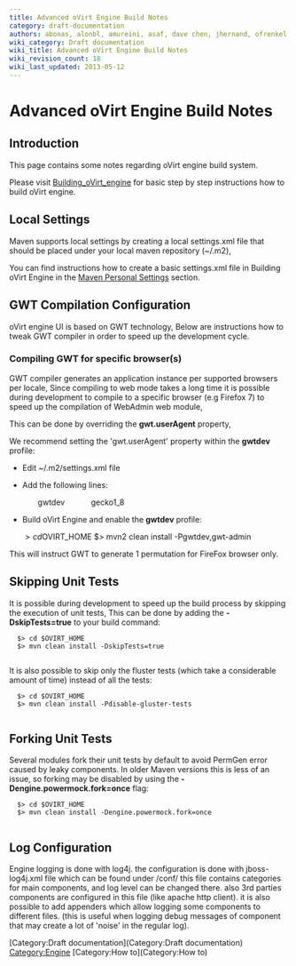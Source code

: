 ```yaml
---
title: Advanced oVirt Engine Build Notes
category: draft-documentation
authors: abonas, alonbl, amureini, asaf, dave chen, jhernand, ofrenkel
wiki_category: Draft documentation
wiki_title: Advanced oVirt Engine Build Notes
wiki_revision_count: 18
wiki_last_updated: 2013-05-12
---
```


# Advanced oVirt Engine Build Notes

## Introduction

This page contains some notes regarding oVirt engine build system.

Please visit [Building_oVirt_engine](Building_oVirt_engine) for basic step by step instructions how to build oVirt engine.

## Local Settings

Maven supports local settings by creating a local settings.xml file that should be placed under your local maven repository (~/.m2),

You can find instructions how to create a basic settings.xml file in Building oVirt Engine in the [Maven Personal Settings](Building_oVirt_engine#Maven_personal_settings) section.

## GWT Compilation Configuration

oVirt engine UI is based on GWT technology, Below are instructions how to tweak GWT compiler in order to speed up the development cycle.

### Compiling GWT for specific browser(s)

GWT compiler generates an application instance per supported browsers per locale, Since compiling to web mode takes a long time it is possible during development to compile to a specific browser (e.g Firefox 7) to speed up the compilation of WebAdmin web module,

This can be done by overriding the **gwt.userAgent** property,

We recommend setting the 'gwt.userAgent' property within the **gwtdev** profile:

*   Edit ~/.m2/settings.xml file
*   Add the following lines:

      <profiles>
        <profile>
          <id>gwtdev</id>
          <properties>
            <gwt.userAgent>gecko1_8</gwt.userAgent>
          </properties> 
        </profile>
      </profiles>
       

*   Build oVirt Engine and enable the **gwtdev** profile:

      $> cd $OVIRT_HOME
      $> mvn2 clean install -Pgwtdev,gwt-admin
       

This will instruct GWT to generate 1 permutation for FireFox browser only.

## Skipping Unit Tests

It is possible during development to speed up the build process by skipping the execution of unit tests, This can be done by adding the **-DskipTests=true** to your build command:

      $> cd $OVIRT_HOME
      $> mvn clean install -DskipTests=true
       

It is also possible to skip only the fluster tests (which take a considerable amount of time) instead of all the tests:

      $> cd $OVIRT_HOME
      $> mvn clean install -Pdisable-gluster-tests
       

## Forking Unit Tests

Several modules fork their unit tests by default to avoid PermGen error caused by leaky components. In older Maven versions this is less of an issue, so forking may be disabled by using the **-Dengine.powermock.fork=once** flag:

      $> cd $OVIRT_HOME
      $> mvn clean install -Dengine.powermock.fork=once
       

## Log Configuration

Engine logging is done with log4j.
the configuration is done with jboss-log4j.xml file which can be found under <jboos profile dir>/conf/
this file contains categories for main components, and log level can be changed there.
also 3rd parties components are configured in this file (like apache http client).
it is also possible to add appenders which allow logging some components to different files.
(this is useful when logging debug messages of component that may create a lot of 'noise' in the regular log).

[Category:Draft documentation](Category:Draft documentation) <Category:Engine> [Category:How to](Category:How to)
